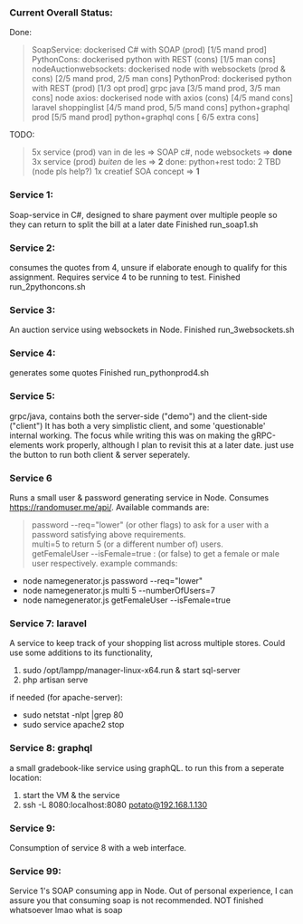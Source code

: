 ### Current Overall Status:
Done:
> SoapService: dockerised C# with SOAP (prod)  [1/5 mand prod]
> PythonCons: dockerised python with REST (cons)  [1/5 man cons]
> nodeAuctionwebsockets: dockerised node with websockets (prod & cons) [2/5 mand prod, 2/5 man cons] 
> PythonProd: dockerised python with REST (prod) [1/3 opt prod]
> grpc java [3/5 mand prod, 3/5 man cons]
> node axios: dockerised node with axios (cons) [4/5 mand cons]
> laravel shoppinglist [4/5 mand prod, 5/5 mand cons]
> python+graphql prod [5/5 mand prod]
> python+graphql cons [ 6/5 extra cons]
>
TODO:
> 5x service (prod) van in de les => SOAP c#, node websockets => **done**
> 3x service (prod) *buiten* de les => **2**
done: python+rest
todo: 2 TBD (node pls help?)
> 1x creatief SOA concept => **1**


### Service 1:
Soap-service in C#, designed to share payment over multiple people so they can return to split the bill at a later date
Finished
run_soap1.sh

### Service 2:
consumes the quotes from 4, unsure if elaborate enough to qualify for this assignment.
Requires service 4 to be running to test.
Finished
run_2pythoncons.sh

### Service 3:
An auction service using websockets in Node.
Finished
run_3websockets.sh

### Service 4:
generates some quotes
Finished
run_pythonprod4.sh

### Service 5:
grpc/java, contains both the server-side ("demo") and the client-side ("client")
It has both a very simplistic client, and some 'questionable' internal working. The focus while writing this was on making the gRPC-elements work properly, although I plan to revisit this at a later date.
just use the button to run both client & server seperately.

### Service 6
Runs a small user & password generating service in Node. Consumes https://randomuser.me/api/. Available commands are:
> password --req="lower" (or other flags) to ask for a user with a password satisfying above requirements.  
> multi=5 to return 5 (or a different number of) users.  
> getFemaleUser --isFemale=true : (or false) to get a female or male user respectively.
example commands:
- node namegenerator.js password --req="lower"  
- node namegenerator.js multi 5 --numberOfUsers=7
- node namegenerator.js getFemaleUser --isFemale=true


### Service 7: laravel
A service to keep track of your shopping list across multiple stores. Could use some additions to its functionality, 
1. sudo /opt/lampp/manager-linux-x64.run & start sql-server
2. php artisan serve

if needed (for apache-server):
- sudo netstat -nlpt |grep 80
- sudo service apache2 stop

### Service 8: graphql
a small gradebook-like service using graphQL.
to run this from a seperate location:
1. start the VM & the service
2. ssh -L 8080:localhost:8080 potato@192.168.1.130

### Service 9:
Consumption of service 8 with a web interface.

### Service 99:
Service 1's SOAP consuming app in Node. Out of personal experience, I can assure you that consuming soap is not recommended.
NOT finished whatsoever lmao what is soap


